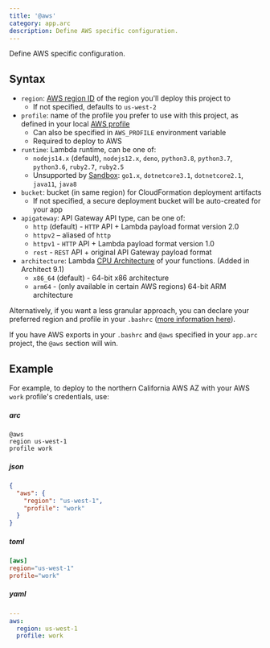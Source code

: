 ```yaml
---
title: '@aws'
category: app.arc
description: Define AWS specific configuration.
---
```


Define AWS specific configuration.

## Syntax

- `region`: [AWS region ID](https://docs.aws.amazon.com/general/latest/gr/rande.html) of the region you'll deploy this project to
  - If not specified, defaults to `us-west-2`
- `profile`: name of the profile you prefer to use with this project, as defined in your local [AWS profile](/quickstart)
  - Can also be specified in `AWS_PROFILE` environment variable
  - Required to deploy to AWS
- `runtime`: Lambda runtime, can be one of:
  - `nodejs14.x` (default), `nodejs12.x`, `deno`, `python3.8`, `python3.7`, `python3.6`, `ruby2.7`, `ruby2.5`
  - Unsupported by [Sandbox](/docs/en/reference/cli/sandbox): `go1.x`, `dotnetcore3.1`, `dotnetcore2.1`, `java11`, `java8`
- `bucket`: bucket (in same region) for CloudFormation deployment artifacts
  - If not specified, a secure deployment bucket will be auto-created for your app
- `apigateway`: API Gateway API type, can be one of:
  - `http` (default) - `HTTP` API + Lambda payload format version 2.0
  - `httpv2` – aliased of `http`
  - `httpv1` - `HTTP` API + Lambda payload format version 1.0
  - `rest` - `REST` API + original API Gateway payload format
- `architecture`: Lambda [CPU Architecture](https://docs.aws.amazon.com/lambda/latest/dg/foundation-arch.html) of your functions. (Added in Architect 9.1)
  - `x86_64` (default) - 64-bit x86 architecture
  - `arm64` - (only available in certain AWS regions) 64-bit ARM architecture

Alternatively, if you want a less granular approach, you can declare your preferred region and profile in your `.bashrc` ([more information here](https://docs.aws.amazon.com/cli/latest/userguide/cli-environment.html)).

If you have AWS exports in your `.bashrc` and `@aws` specified in your `app.arc` project, the `@aws` section will win.

## Example

For example, to deploy to the northern California AWS AZ with your AWS `work` profile's credentials, use:

<arc-viewer default-tab=arc>
<div slot=contents class=bg-g4>

<arc-tab label=arc>
<h5>arc</h5>
<div slot=content>

```arc
@aws
region us-west-1
profile work
```

</div>
</arc-tab>

<arc-tab label=json>
<h5>json</h5>
<div slot=content>

```json
{
  "aws": {
    "region": "us-west-1",
    "profile": "work"
  }
}
```

</div>
</arc-tab>

<arc-tab label=toml>
<h5>toml</h5>
<div slot=content>

```toml
[aws]
region="us-west-1"
profile="work"
```

</div>
</arc-tab>

<arc-tab label=yaml>
<h5>yaml</h5>
<div slot=content>

```yaml
---
aws:
  region: us-west-1
  profile: work
```

</div>
</arc-tab>

</div>
</arc-viewer>


<!-- ### Custom Runtimes with AWS Lambda Layers
If you want to use a custom runtime with Lambda Layers you need to set `runtime` to `provided` and set the following key:
  - `layer`: [ARN](https://docs.aws.amazon.com/general/latest/gr/aws-arns-and-namespaces.html) for the [Custom Lambda Runtime](https://docs.aws.amazon.com/lambda/latest/dg/runtimes-custom.html)

For example, to deploy to Oregon AWS AZ with your AWS `default` profile's credentials and using a custom Node.js 10 runtime, use:

```arc
@aws
region us-west-2
profile default
runtime provided
layer arn:aws:lambda:us-west-2:800406105498:layer:nsolid-node-10:6
``` -->
